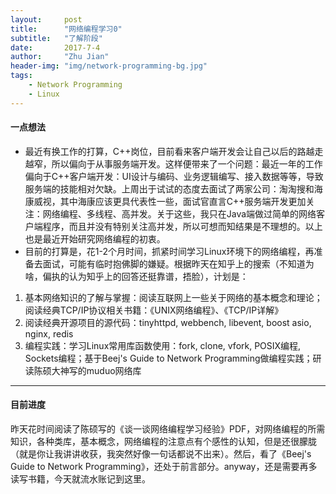 ```yaml
---
layout:     post
title:      "网络编程学习0"
subtitle:   "了解阶段"
date:       2017-7-4
author:     "Zhu Jian"
header-img: "img/network-programming-bg.jpg"
tags:
    - Network Programming
    - Linux
---
```


#### 一点想法 ####
* 最近有换工作的打算，C++岗位，目前看来客户端开发会让自己以后的路越走越窄，所以偏向于从事服务端开发。这样便带来了一个问题：最近一年的工作偏向于C++客户端开发：UI设计与编码、业务逻辑编写、接入数据等等，导致服务端的技能相对欠缺。上周出于试试的态度去面试了两家公司：淘淘搜和海康威视，其中海康应该更具代表性一些，面试官直言C++服务端开发更加关注：网络编程、多线程、高并发。关于这些，我只在Java端做过简单的网络客户端程序，而且并没有特别关注高并发，所以可想而知结果是不理想的。以上也是最近开始研究网络编程的初衷。
* 目前的打算是，花1-2个月时间，抓紧时间学习Linux环境下的网络编程，再准备去面试，可能有临时抱佛脚的嫌疑。根据昨天在知乎上的搜索（不知道为啥，偏执的认为知乎上的回答还挺靠谱，捂脸），计划是：
1. 基本网络知识的了解与掌握：阅读互联网上一些关于网络的基本概念和理论；阅读经典TCP/IP协议相关书籍：《UNIX网络编程》、《TCP/IP详解》
2. 阅读经典开源项目的源代码：tinyhttpd, webbench, libevent, boost asio, nginx, redis
3. 编程实践：学习Linux常用库函数使用：fork, clone, vfork, POSIX编程, Sockets编程；基于Beej's Guide to Network Programming做编程实践；研读陈硕大神写的muduo网络库  

***  

#### 目前进度 ####  
昨天花时间阅读了陈硕写的《谈一谈网络编程学习经验》PDF，对网络编程的所需知识，各种类库，基本概念，网络编程的注意点有个感性的认知，但是还很朦胧（就是你让我讲讲收获，我突然好像一句话都说不出来）。然后，看了《Beej's Guide to Network Programming》，还处于前言部分。anyway，还是需要再多读写书籍，今天就流水账记到这里。